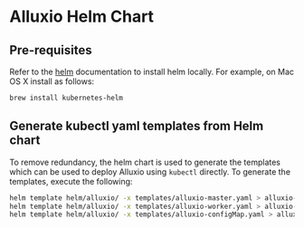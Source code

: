 # Alluxio Helm Chart

## Pre-requisites
Refer to the [helm](https://helm.sh/docs/using_helm/#installing-helm) documentation to install helm locally.
For example, on Mac OS X install as follows:
```bash
brew install kubernetes-helm
```

## Generate kubectl yaml templates from Helm chart

To remove redundancy, the helm chart is used to generate the templates which can be used to deploy Alluxio
using `kubectl` directly. To generate the templates, execute the following:
```bash
helm template helm/alluxio/ -x templates/alluxio-master.yaml > alluxio-master.yaml.template
helm template helm/alluxio/ -x templates/alluxio-worker.yaml > alluxio-worker.yaml.template
helm template helm/alluxio/ -x templates/alluxio-configMap.yaml > alluxio-configMap.yaml.template
```
